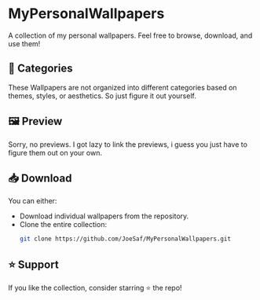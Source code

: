 

# MyPersonalWallpapers  

A collection of my personal wallpapers. Feel free to browse, download, and use them!  

## 📂 Categories  
These Wallpapers are not organized into different categories based on themes, styles, or aesthetics. So just figure it out yourself. 

## 🖼️ Preview  
Sorry, no previews. I got lazy to link the previews, i guess you just have to figure them out on your own.

## 📥 Download  
You can either:  
- Download individual wallpapers from the repository.  
- Clone the entire collection:  
  ```bash
  git clone https://github.com/JoeSaf/MyPersonalWallpapers.git
  ```  



## ⭐ Support  
If you like the collection, consider starring ⭐ the repo!  
